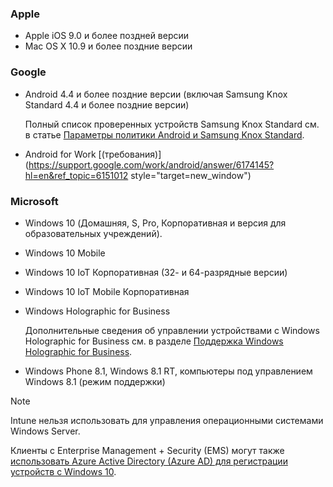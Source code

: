 

### <a name="apple"></a>Apple
- Apple iOS 9.0 и более поздней версии
- Mac OS X 10.9 и более поздние версии

### <a name="google"></a>Google
- Android 4.4 и более поздние версии (включая Samsung Knox Standard 4.4 и более поздние версии)

  Полный список проверенных устройств Samsung Knox Standard см. в статье [Параметры политики Android и Samsung Knox Standard](/intune-classic/deploy-use/android-policy-settings-in-microsoft-intune.md#supported-samsung-knox-standard-devices).


- Android for Work [(требования)](https://support.google.com/work/android/answer/6174145?hl=en&ref_topic=6151012 style="target=new_window")

### <a name="microsoft"></a>Microsoft

- Windows 10 (Домашняя, S, Pro, Корпоративная и версия для образовательных учреждений).
- Windows 10 Mobile
- Windows 10 IoT Корпоративная (32- и 64-разрядные версии)
- Windows 10 IoT Mobile Корпоративная
- Windows Holographic for Business

  Дополнительные сведения об управлении устройствами с Windows Holographic for Business см. в разделе [Поддержка Windows Holographic for Business](../windows-holographic-for-business.md).

- Windows Phone 8.1, Windows 8.1 RT, компьютеры под управлением Windows 8.1 (режим поддержки)

> [!NOTE]
> Intune нельзя использовать для управления операционными системами Windows Server.

Клиенты с Enterprise Management + Security (EMS) могут также [использовать Azure Active Directory (Azure AD) для регистрации устройств с Windows 10](/intune-classic/deploy-use/set-up-windows-device-management-with-microsoft-intune#azure-active-directory-enrollment).


